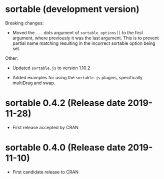 # sortable (development version)

Breaking changes:

* Moved the `...` dots argument of `sortable_options()` to the first argument,
where previously it was the last argument. This is to prevent partial name
matching resulting in the incorrect sortable option being set.

Other:

* Updated `sortable.js` to version 1.10.2

* Added examples for using the `sortable.js` plugins, specifically multiDrag and
swap.  

# sortable 0.4.2 (Release date 2019-11-28)

* First release accepted by CRAN


# sortable 0.4.0 (Release date 2019-11-10)

* First candidate release to CRAN
